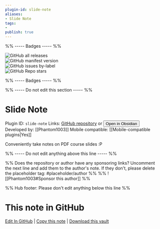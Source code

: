 ```yaml
---
plugin-id: slide-note
aliases:
- Slide Note
tags: 
- 
publish: true
---
```


%% ----- Badges ----- %%

![GitHub all releases](https://img.shields.io/github/downloads/Phantom1003/obsidian-slide-note/total?color=573E7A&logo=github&style=for-the-badge)   
![GitHub manifest version](https://img.shields.io/github/manifest-json/v/Phantom1003/obsidian-slide-note?color=573E7A&logo=github&style=for-the-badge)   
![GitHub issues by-label](https://img.shields.io/github/issues/Phantom1003/obsidian-slide-note/help%20wanted?color=573E7A&logo=github&style=for-the-badge)   
![GitHub Repo stars](https://img.shields.io/github/stars/Phantom1003/obsidian-slide-note?color=573E7A&logo=github&style=for-the-badge)

%% ----- Badges ----- %%

%% ----- Do not edit this section ----- %%

# Slide Note

Plugin ID: `slide-note`
Links: [GitHub repository](https://github.com/Phantom1003/obsidian-slide-note) or [<button id=HH>Open in Obsidian</button>](obsidian://show-plugin?id=slide-note)
Developed by: [[Phantom1003]]
Mobile compatible: [[Mobile-compatible plugins|Yes]]

Conveniently take notes on PDF course slides :P

%% ----- Do not edit anything above this line ----- %% 

%% Does the repository or author have any sponsoring links? Uncomment the next line and add them to the author's note. If they don't, please delete the placeholder tag: #placeholder/author %%
%% ![[Phantom1003#Sponsor this author]] %%

%% Hub footer: Please don't edit anything below this line %%

# This note in GitHub

<span class="git-footer">[Edit In GitHub](https://github.dev/obsidian-community/obsidian-hub/blob/main/02%20-%20Community%20Expansions/02.05%20All%20Community%20Expansions/Plugins/slide-note.md "git-hub-edit-note") | [Copy this note](https://raw.githubusercontent.com/obsidian-community/obsidian-hub/main/02%20-%20Community%20Expansions/02.05%20All%20Community%20Expansions/Plugins/slide-note.md "git-hub-copy-note") | [Download this vault](https://github.com/obsidian-community/obsidian-hub/archive/refs/heads/main.zip "git-hub-download-vault") </span>
